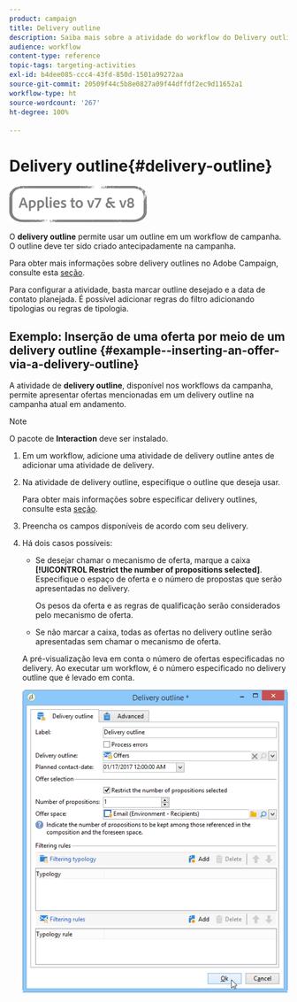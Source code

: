 ```yaml
---
product: campaign
title: Delivery outline
description: Saiba mais sobre a atividade do workflow do Delivery outline
audience: workflow
content-type: reference
topic-tags: targeting-activities
exl-id: b4dee085-ccc4-43fd-850d-1501a99272aa
source-git-commit: 20509f44c5b8e0827a09f44dffdf2ec9d11652a1
workflow-type: ht
source-wordcount: '267'
ht-degree: 100%

---
```


# Delivery outline{#delivery-outline}

![](../../assets/common.svg)

O **delivery outline** permite usar um outline em um workflow de campanha. O outline deve ter sido criado antecipadamente na campanha.

Para obter mais informações sobre delivery outlines no Adobe Campaign, consulte esta [seção](../../campaign/using/marketing-campaign-deliveries.md#associating-and-structuring-resources-linked-via-a-delivery-outline).

Para configurar a atividade, basta marcar outline desejado e a data de contato planejada. É possível adicionar regras do filtro adicionando tipologias ou regras de tipologia.

## Exemplo: Inserção de uma oferta por meio de um delivery outline {#example--inserting-an-offer-via-a-delivery-outline}

A atividade de **delivery outline**, disponível nos workflows da campanha, permite apresentar ofertas mencionadas em um delivery outline na campanha atual em andamento.

>[!NOTE]
>
>O pacote de **Interaction** deve ser instalado.

1. Em um workflow, adicione uma atividade de delivery outline antes de adicionar uma atividade de delivery.
1. Na atividade de delivery outline, especifique o outline que deseja usar.

   Para obter mais informações sobre especificar delivery outlines, consulte esta [seção](../../campaign/using/marketing-campaign-deliveries.md#associating-and-structuring-resources-linked-via-a-delivery-outline).

1. Preencha os campos disponíveis de acordo com seu delivery.
1. Há dois casos possíveis:

   * Se desejar chamar o mecanismo de oferta, marque a caixa **[!UICONTROL Restrict the number of propositions selected]**. Especifique o espaço de oferta e o número de propostas que serão apresentadas no delivery.

      Os pesos da oferta e as regras de qualificação serão considerados pelo mecanismo de oferta.

   * Se não marcar a caixa, todas as ofertas no delivery outline serão apresentadas sem chamar o mecanismo de oferta.

   A pré-visualização leva em conta o número de ofertas especificadas no delivery. Ao executar um workflow, é o número especificado no delivery outline que é levado em conta.

   ![](assets/int_compo_offre_wf1.png)
